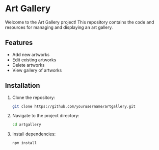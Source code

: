 # Art Gallery

Welcome to the Art Gallery project! This repository contains the code and resources for managing and displaying an art gallery.

## Features

- Add new artworks
- Edit existing artworks
- Delete artworks
- View gallery of artworks

## Installation

1. Clone the repository:
    ```sh
    git clone https://github.com/yourusername/artgallery.git
    ```
2. Navigate to the project directory:
    ```sh
    cd artgallery
    ```
3. Install dependencies:
    ```sh
    npm install
    ```